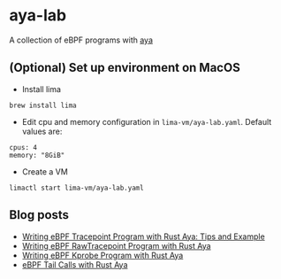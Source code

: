 # aya-lab

A collection of eBPF programs with [aya](https://aya-rs.dev/)

## (Optional) Set up environment on MacOS
- Install lima
```
brew install lima
```
- Edit cpu and memory configuration in `lima-vm/aya-lab.yaml`. Default values are:
```
cpus: 4
memory: "8GiB"
```
- Create a VM
```
limactl start lima-vm/aya-lab.yaml
```

## Blog posts

- [Writing eBPF Tracepoint Program with Rust Aya: Tips and Example](https://yuki-nakamura.com/2024/07/06/writing-ebpf-tracepoint-program-with-rust-aya-tips-and-example/)
- [Writing eBPF RawTracepoint Program with Rust Aya](https://yuki-nakamura.com/2024/08/12/writing-ebpf-rawtracepoint-program-with-rust-aya/)
- [Writing eBPF Kprobe Program with Rust Aya](https://yuki-nakamura.com/2024/09/14/writing-ebpf-kprobe-program-with-rust-aya/)
- [eBPF Tail Calls with Rust Aya](https://yuki-nakamura.com/2024/10/12/ebpf-tail-calls-with-rust-aya/)
